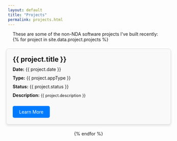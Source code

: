 ```yaml
---
layout: default
title: "Projects"
permalink: projects.html
---
```


<div class="projects-container">
  These are some of the non-NDA software projects I've built recently:
  {% for project in site.data.project.projects %}
  <div class="project-card">
    <h2 class="project-title">{{ project.title }}</h2>
    <p><strong>Date:</strong> {{ project.date }}</p>
    <p><strong>Type:</strong> {{ project.appType }}</p>
    <p><strong>Status:</strong> {{ project.status }}</p>
    <p><strong>Description:</strong> <span class="description">{{ project.description }}</span></p>
    <a href="{{ project.url }}" class="project-link" target="_blank">Learn More</a>
  </div>
  {% endfor %}
</div>

<style>
.project-title {
  margin-top: 0px;
}

.projects-container {
  display: flex;
  flex-direction: column;
  gap: 20px;
  align-items: center;
  padding: 0 15px;
}

.project-card {
  background-color: #f9f9f9;
  border: 1px solid #ddd;
  border-radius: 8px;
  box-shadow: 0 4px 6px rgba(0, 0, 0, 0.1);
  padding: 20px;
  width: 100%;
  max-width: 600px;
  text-align: left;
}

.project-card h2 {
  font-size: 1.5em;
  margin-bottom: 10px;
}

.project-card p {
  margin: 10px 0;
}

.description {
  font-size: 0.9em;
}

.project-link {
  display: inline-block;
  margin-top: 15px;
  padding: 10px 20px;
  background-color: #007bff;
  color: #fff;
  text-decoration: none;
  border-radius: 5px;
}

.project-link:hover {
  background-color: #0056b3;
  color: #fff;
}

@media (max-width: 768px) {
  .project-card {
    padding: 15px;
  }

  .project-card h2 {
    font-size: 1.3em;
  }

  .description {
    font-size: 0.8em;
  }

  .project-link {
    padding: 8px 16px;
    font-size: 0.9em;
  }
}
</style>
